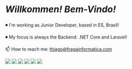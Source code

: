 # _Willkommen! Bem-Vindo!_ <h3> 
  
  
 
◾ I'm working as Junior Developer, based in ES, Brasil!
  
◾ My focus is always the Backend: .NET Core and Laravel! 
  
📫 How to reach me: thiago@fragainformatica.com
  
 <div>
   <img align="center" src="https://img.shields.io/badge/.NET-5C2D91?style=for-the-badge&logo=.net&logoColor=white">
   <img align="center" src="https://img.shields.io/badge/Laravel-FF2D20?style=for-the-badge&logo=laravel&logoColor=white">
   <img align="center" src="https://img.shields.io/badge/Bootstrap-563D7C?style=for-the-badge&logo=bootstrap&logoColor=white">
   <img align="center" src="https://img.shields.io/badge/docker-%230db7ed.svg?style=for-the-badge&logo=docker&logoColor=white">
   <img align="center" src="https://img.shields.io/badge/React-20232A?style=for-the-badge&logo=react&logoColor=61DAFB">
   <img align="center" src="https://img.shields.io/badge/Vue.js-35495E?style=for-the-badge&logo=vue.js&logoColor=4FC08D">
 </div>
